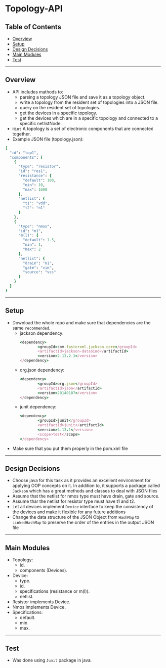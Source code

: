 # Topology-API
## Table of Contents
- [Overview](#Overview)
- [Setup](#Setup)
- [Design Decisions](#Design-Decisions)
- [Main Modules](#Main-Modules)
- [Test](#Test)
---
## Overview
+ API includes mathods to:
  - parsing a topology JSON file and save it as a topology object.
  - write a topology from the resident set of topologies into a JSON file.
  - query on the resident set of topologies.
  - get the devices in a specific topology.
  - get the devices which are in a specific topology and connected to a specific netlistNode.
+ `Hint` A topology is a set of electronic components that are connected together.
+ Example JSON file (topology.json):
```ruby
{
  "id": "top1",
  "components": [
    {
      "type": "resistor",
      "id": "res1",
      "resistance": {
        "default": 100,
        "min": 10,
        "max": 1000
      },
      "netlist": {
        "t1": "vdd",
        "t2": "n1"
      }
    },
    {
      "type": "nmos",
      "id": "m1",
      "m(l)": {
        "default": 1.5,
        "min": 1,
        "max": 2
      },
      "netlist": {
        "drain": "n1",
        "gate": "vin",
        "source": "vss"
      }
    }
  ]
}
```
---
## Setup
+ Download the whole repo and make sure that dependencies are the same `recommended`.
  - jackson dependency:
    ```ruby
    <dependency>
            <groupId>com.fasterxml.jackson.core</groupId>
            <artifactId>jackson-databind</artifactId>
            <version>2.13.2.1</version>
    </dependency>
    ```
  - org.json dependency:
    ```ruby
    <dependency>
            <groupId>org.json</groupId>
            <artifactId>json</artifactId>
            <version>20140107</version>
    </dependency>
    ```  
  - junit dependency:
    ```ruby
    <dependency>
            <groupId>junit</groupId>
            <artifactId>junit</artifactId>
            <version>4.13.1</version>
            <scope>test</scope>
    </dependency>
    ```
+ Make sure that you put them properly in the pom.xml file
---
## Design Decisions
+ Choose java for this task as it provides an excellent environment for applying OOP concepts on it. 
In addition to, it supports a package called `Jackson` which has a great methods and classes to deal with JSON files
+ Assume that the netlist for nmos type must have drain, gate and source.
+ Assume thar the netlist for resistor type must have t1 and t2.
+ Let all devices implement `Device` interface to keep the consistency of the devices and make it flexible for any future additions
+ Change the data structure of the JSON Object from `HashMap` to `LinkedHashMap` to preserve the order of the entries in the output JSON file
---
## Main Modules
+ Topology:
  - id.
  - components (Devices).
+ Device:
  - type.
  - id.
  - specifications (resistance or m(l)).
  - netlist.
+ Resistor implements Device.
+ Nmos implements Device.
+ Specifications:
  - default.
  - min.
  - max.
---
## Test
+ Was done using `Junit` package in java.
